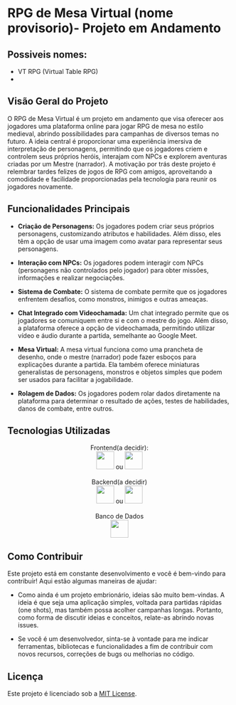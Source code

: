 # RPG de Mesa Virtual (nome provisorio)- Projeto em Andamento

## Possiveis nomes:
  - VT RPG (Virtual Table RPG)
  - 

## Visão Geral do Projeto

O RPG de Mesa Virtual é um projeto em andamento que visa oferecer aos jogadores uma plataforma online para jogar RPG de mesa no estilo medieval, abrindo possibilidades para campanhas de diversos temas no futuro. A ideia central é proporcionar uma experiência imersiva de interpretação de personagens, permitindo que os jogadores criem e controlem seus próprios heróis, interajam com NPCs e explorem aventuras criadas por um Mestre (narrador). A motivação por trás deste projeto é relembrar tardes felizes de jogos de RPG com amigos, aproveitando a comodidade e facilidade proporcionadas pela tecnologia para reunir os jogadores novamente.

## Funcionalidades Principais

- **Criação de Personagens:** Os jogadores podem criar seus próprios personagens, customizando atributos e habilidades. Além disso, eles têm a opção de usar uma imagem como avatar para representar seus personagens.
  
- **Interação com NPCs:** Os jogadores podem interagir com NPCs (personagens não controlados pelo jogador) para obter missões, informações e realizar negociações.
  
- **Sistema de Combate:** O sistema de combate permite que os jogadores enfrentem desafios, como monstros, inimigos e outras ameaças.
  
- **Chat Integrado com Videochamada:** Um chat integrado permite que os jogadores se comuniquem entre si e com o mestre do jogo. Além disso, a plataforma oferece a opção de videochamada, permitindo utilizar vídeo e áudio durante a partida, semelhante ao Google Meet.
  
- **Mesa Virtual:** A mesa virtual funciona como uma prancheta de desenho, onde o mestre (narrador) pode fazer esboços para explicações durante a partida. Ela também oferece miniaturas generalistas de personagens, monstros e objetos simples que podem ser usados para facilitar a jogabilidade.

- **Rolagem de Dados:** Os jogadores podem rolar dados diretamente na plataforma para determinar o resultado de ações, testes de habilidades, danos de combate, entre outros.

## Tecnologias Utilizadas
<div align="center">
  <div>
    <span>Frontend(a decidir):</span>
  </div>
  <div>
    <img src="https://cdn.jsdelivr.net/gh/devicons/devicon/icons/react/react-original.svg" width="40" height="40"/> ou <img src="https://cdn.jsdelivr.net/gh/devicons/devicon/icons/angular/angular-original.svg" width="40" height="40"/>
  </div>
  <br>
  <div>
    <span>Backend(a decidir)</span>
  </div>
  <div>
    <img src="https://cdn.jsdelivr.net/gh/devicons/devicon/icons/nodejs/nodejs-original.svg" width="40" heigth="40"/> ou <img src="https://cdn.jsdelivr.net/gh/devicons/devicon/icons/java/java-original.svg" width="40" height="40"/>
  </div>
  <br>
  <div>
    <span>Banco de Dados</span>
  </div>
  <div>
    <img src="https://cdn.jsdelivr.net/gh/devicons/devicon/icons/postgresql/postgresql-original.svg" width="40" height="40"/>
  </div>
</div>

## Como Contribuir

Este projeto está em constante desenvolvimento e você é bem-vindo para contribuir! Aqui estão algumas maneiras de ajudar:

- Como ainda é um projeto embrionário, ideias são muito bem-vindas. A ideia é que seja uma aplicação simples, voltada para partidas rápidas (one shots), mas também possa acolher campanhas longas. Portanto, como forma de discutir ideias e conceitos, relate-as abrindo novas issues.
  
- Se você é um desenvolvedor, sinta-se à vontade para me indicar ferramentas, bibliotecas e funcionalidades a fim de contribuir com novos recursos, correções de bugs ou melhorias no código.

## Licença

Este projeto é licenciado sob a [MIT License](LICENSE).
